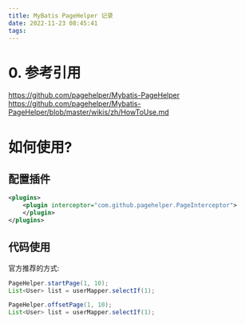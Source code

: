 ```yaml
---
title: MyBatis PageHelper 记录
date: 2022-11-23 08:45:41
tags:
---
```


# 0. 参考引用

https://github.com/pagehelper/Mybatis-PageHelper
https://github.com/pagehelper/Mybatis-PageHelper/blob/master/wikis/zh/HowToUse.md


# 如何使用?


## 配置插件


```xml
<plugins>
    <plugin interceptor="com.github.pagehelper.PageInterceptor">
    </plugin>
</plugins>
```

## 代码使用

官方推荐的方式:

```java
PageHelper.startPage(1, 10);
List<User> list = userMapper.selectIf(1);

PageHelper.offsetPage(1, 10);
List<User> list = userMapper.selectIf(1);
```
